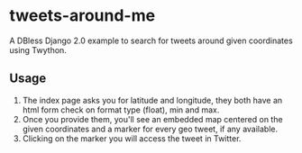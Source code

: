 # tweets-around-me

A DBless Django 2.0 example to search for tweets around given coordinates using Twython.

## Usage
1. The index page asks you for latitude and longitude, they both have an html form check on format type (float), min and max. 
2. Once you provide them, you'll see an embedded map centered on the given coordinates and a marker for every geo tweet, if any available. 
3. Clicking on the marker you will access the tweet in Twitter. 
